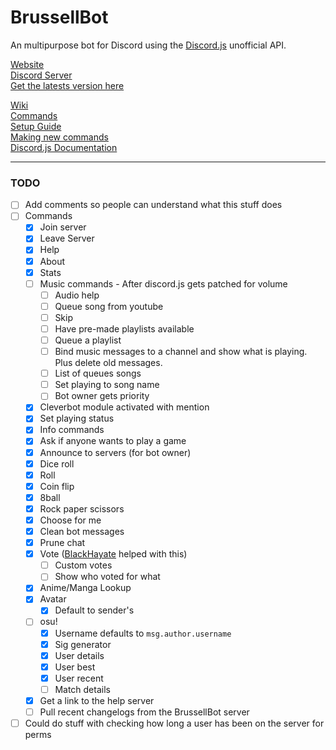 # BrussellBot

An multipurpose bot for Discord using the [Discord.js](https://github.com/hydrabolt/discord.js/) unofficial API.

[Website](http://brussell98.github.io/BrussellBot)   
[Discord Server](https://discord.gg/0kvLlwb7slG3XCCQ)   
[Get the latests version here](https://github.com/brussell98/BrussellBot/releases/latest)

[Wiki](https://github.com/brussell98/BrussellBot/wiki)   
[Commands](https://github.com/brussell98/BrussellBot/wiki/Commands)   
[Setup Guide](https://github.com/brussell98/BrussellBot/wiki/Setup-Guide)   
[Making new commands](https://github.com/brussell98/BrussellBot/wiki/New-Command-Guide)   
[Discord.js Documentation](http://discordjs.readthedocs.org/en/latest/)

---

### TODO

- [ ] Add comments so people can understand what this stuff does
- [ ] Commands
	- [x] Join server
	- [x] Leave Server
	- [x] Help
	- [x] About
	- [x] Stats
	- [ ] Music commands - After discord.js gets patched for volume
		- [ ] Audio help
		- [ ] Queue song from youtube
		- [ ] Skip
		- [ ] Have pre-made playlists available
		- [ ] Queue a playlist
		- [ ] Bind music messages to a channel and show what is playing. Plus delete old messages.
		- [ ] List of queues songs
		- [ ] Set playing to song name
		- [ ] Bot owner gets priority
	- [x] Cleverbot module activated with mention
	- [x] Set playing status
	- [x] Info commands
	- [x] Ask if anyone wants to play a game
	- [x] Announce to servers (for bot owner)
	- [x] Dice roll
	- [x] Roll
	- [x] Coin flip
	- [x] 8ball
	- [x] Rock paper scissors
	- [x] Choose for me
	- [x] Clean bot messages
	- [x] Prune chat
	- [x] Vote ([BlackHayate](https://github.com/BlackHayate) helped with this)
		- [ ] Custom votes
		- [ ] Show who voted for what
	- [x] Anime/Manga Lookup
	- [x] Avatar
		- [x] Default to sender's
	- [ ] osu!
		- [x] Username defaults to `msg.author.username`
		- [x] Sig generator
		- [x] User details
		- [x] User best
		- [x] User recent
		- [ ] Match details
	- [x] Get a link to the help server
	- [ ] Pull recent changelogs from the BrussellBot server
- [ ] Could do stuff with checking how long a user has been on the server for perms

